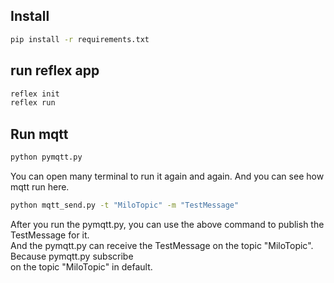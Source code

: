 ## Install
```bash
pip install -r requirements.txt
```

## run reflex app
```bash
reflex init
reflex run
```

## Run mqtt 
```bash
python pymqtt.py
```
You can open many terminal to run it again and again. 
And you can see how mqtt run here.


```bash
python mqtt_send.py -t "MiloTopic" -m "TestMessage"
```
After you run the pymqtt.py, you can use the above command to publish the TestMessage for it.   
And the pymqtt.py can receive the TestMessage on the topic "MiloTopic". Because pymqtt.py subscribe  
on the topic "MiloTopic" in default.   